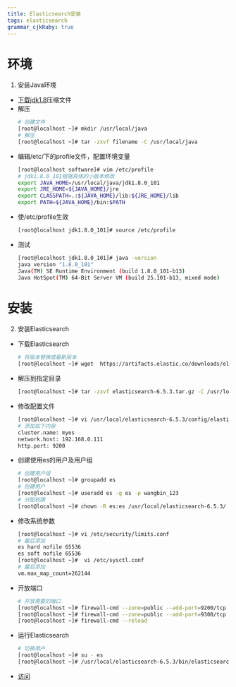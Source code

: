 ```yaml
---
title: Elasticsearch安装
tags: elasticsearch
grammar_cjkRuby: true
---
```


# 环境
1. 安装Java环境
*  [下载jdk1.8](http://www.oracle.com/technetwork/java/javase/downloads/jdk8-downloads-2133151.html  )压缩文件  
*  解压
	``` bash
	# 创建文件
	[root@localhost ~]# mkdir /usr/local/java
	# 解压
	[root@localhost ~]# tar -zxvf filename -C /usr/local/java
	```
*  编辑/etc/下的profile文件，配置环境变量
	``` bash
	[root@localhost software]# vim /etc/profile
	# jdk1.8.0_101根据具体的小版本修改
	export JAVA_HOME=/usr/local/java/jdk1.8.0_101
	export JRE_HOME=${JAVA_HOME}/jre
	export CLASSPATH=.:${JAVA_HOME}/lib:${JRE_HOME}/lib
	export PATH=${JAVA_HOME}/bin:$PATH
	```
* 使/etc/profile生效
	``` bash
	[root@localhost jdk1.8.0_101]# source /etc/profile
	```
* 测试
	``` bash
	[root@localhost jdk1.8.0_101]# java -version
	java version "1.8.0_101"
	Java(TM) SE Runtime Environment (build 1.8.0_101-b13)
	Java HotSpot(TM) 64-Bit Server VM (build 25.101-b13, mixed mode)
	```
# 安装
2. 安装Elasticsearch
* 下载Elasticsearch
  ```bash
  # 将版本替换成最新版本
  [root@localhost ~]# wget  https://artifacts.elastic.co/downloads/elasticsearch/elasticsearch-6.5.3.tar.gz
  ```
* 解压到指定目录
  ```bash
  [root@localhost ~]# tar -zxvf elasticsearch-6.5.3.tar.gz -C /usr/local/
  ```
* 修改配置文件
  ```bash
  [root@localhost ~]# vi /usr/local/elasticsearch-6.5.3/config/elasticsearch.yml
  # 添加如下内容
  cluster.name: myes
  network.host: 192.168.0.111
  http.port: 9200
  ```
* 创建使用es的用户及用户组
  ```bash
  # 创建用户组
  [root@localhost ~]# groupadd es
  # 创建用户
  [root@localhost ~]# useradd es -g es -p wangbin_123
  # 分配权限
  [root@localhost ~]# chown -R es:es /usr/local/elasticsearch-6.5.3/
  ```
* 修改系统参数
  ```bash
  [root@localhost ~]# vi /etc/security/limits.conf
  # 最后添加
  es hard nofile 65536
  es soft nofile 65536
  [root@localhost ~]#  vi /etc/sysctl.conf
  # 最后添加
  vm.max_map_count=262144
  ```
* 开放端口
  ```bash
  # 开放需要的端口
  [root@localhost ~]# firewall-cmd --zone=public --add-port=9200/tcp --permanent
  [root@localhost ~]# firewall-cmd --zone=public --add-port=9300/tcp --permanent
  [root@localhost ~]# firewall-cmd --reload
  ```
* 运行Elasticsearch
  ```bash
  # 切换用户
  [root@localhost ~]# su - es
  [root@localhost ~]# /usr/local/elasticsearch-6.5.3/bin/elasticsearch
  ```
* [访问](http://192.168.0.111:9200/)